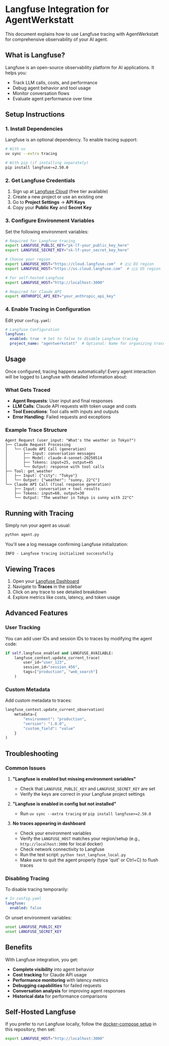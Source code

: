 # Langfuse Integration for AgentWerkstatt

This document explains how to use Langfuse tracing with AgentWerkstatt for comprehensive observability of your AI agent.

## What is Langfuse?

Langfuse is an open-source observability platform for AI applications. It helps you:
- Track LLM calls, costs, and performance
- Debug agent behavior and tool usage
- Monitor conversation flows
- Evaluate agent performance over time

## Setup Instructions

### 1. Install Dependencies

Langfuse is an optional dependency. To enable tracing support:

```bash
# With uv
uv sync --extra tracing

# With pip (if installing separately)
pip install langfuse>=2.50.0
```

### 2. Get Langfuse Credentials

1. Sign up at [Langfuse Cloud](https://cloud.langfuse.com) (free tier available)
2. Create a new project or use an existing one
3. Go to **Project Settings** → **API Keys**
4. Copy your **Public Key** and **Secret Key**

### 3. Configure Environment Variables

Set the following environment variables:

```bash
# Required for Langfuse tracing
export LANGFUSE_PUBLIC_KEY="pk-lf-your_public_key_here"
export LANGFUSE_SECRET_KEY="sk-lf-your_secret_key_here"

# Choose your region
export LANGFUSE_HOST="https://cloud.langfuse.com"  # 🇪🇺 EU region
export LANGFUSE_HOST="https://us.cloud.langfuse.com"  # 🇺🇸 US region

# For self-hosted Langfuse
export LANGFUSE_HOST="http://localhost:3000"

# Required for Claude API
export ANTHROPIC_API_KEY="your_anthropic_api_key"
```

### 4. Enable Tracing in Configuration

Edit your `config.yaml`:

```yaml
# Langfuse Configuration
langfuse:
  enabled: true  # Set to false to disable Langfuse tracing
  project_name: "agentwerkstatt"  # Optional: Name for organizing traces
```

## Usage

Once configured, tracing happens automatically! Every agent interaction will be logged to Langfuse with detailed information about:

### What Gets Traced

- **Agent Requests**: User input and final responses
- **LLM Calls**: Claude API requests with token usage and costs
- **Tool Executions**: Tool calls with inputs and outputs
- **Error Handling**: Failed requests and exceptions

### Example Trace Structure

```
Agent Request (user_input: "What's the weather in Tokyo?")
├── Claude Request Processing
│   └── Claude API Call (generation)
│       ├── Input: conversation messages
│       ├── Model: claude-4-sonnet-20250514
│       ├── Tokens: input=25, output=45
│       └── Output: response with tool calls
├── Tool: get_weather
│   ├── Input: {"city": "Tokyo"}
│   └── Output: {"weather": "sunny, 22°C"}
└── Claude API Call (final response generation)
    ├── Input: conversation + tool results
    ├── Tokens: input=60, output=30
    └── Output: "The weather in Tokyo is sunny with 22°C"
```

## Running with Tracing

Simply run your agent as usual:

```bash
python agent.py
```

You'll see a log message confirming Langfuse initialization:
```
INFO - Langfuse tracing initialized successfully
```

## Viewing Traces

1. Open your [Langfuse Dashboard](https://cloud.langfuse.com)
2. Navigate to **Traces** in the sidebar
3. Click on any trace to see detailed breakdown
4. Explore metrics like costs, latency, and token usage

## Advanced Features

### User Tracking

You can add user IDs and session IDs to traces by modifying the agent code:

```python
if self.langfuse_enabled and LANGFUSE_AVAILABLE:
    langfuse_context.update_current_trace(
        user_id="user_123",
        session_id="session_456",
        tags=["production", "web_search"]
    )
```

### Custom Metadata

Add custom metadata to traces:

```python
langfuse_context.update_current_observation(
    metadata={
        "environment": "production",
        "version": "1.0.0",
        "custom_field": "value"
    }
)
```

## Troubleshooting

### Common Issues

1. **"Langfuse is enabled but missing environment variables"**
   - Check that `LANGFUSE_PUBLIC_KEY` and `LANGFUSE_SECRET_KEY` are set
   - Verify the keys are correct in your Langfuse project settings

2. **"Langfuse is enabled in config but not installed"**
   - Run `uv sync --extra tracing` or `pip install langfuse>=2.50.0`

3. **No traces appearing in dashboard**
   - Check your environment variables
   - Verify the `LANGFUSE_HOST` matches your region/setup (e.g., `http://localhost:3000` for local docker)
   - Check network connectivity to Langfuse
   - Run the test script: `python test_langfuse_local.py`
   - Make sure to quit the agent properly (type 'quit' or Ctrl+C) to flush traces

### Disabling Tracing

To disable tracing temporarily:

```yaml
# In config.yaml
langfuse:
  enabled: false
```

Or unset environment variables:
```bash
unset LANGFUSE_PUBLIC_KEY
unset LANGFUSE_SECRET_KEY
```

## Benefits

With Langfuse integration, you get:

- **Complete visibility** into agent behavior
- **Cost tracking** for Claude API usage
- **Performance monitoring** with latency metrics
- **Debugging capabilities** for failed requests
- **Conversation analysis** for improving agent responses
- **Historical data** for performance comparisons

## Self-Hosted Langfuse

If you prefer to run Langfuse locally, follow the [docker-compose setup](./LANGFUSE_SETUP.md) in this repository, then set:

```bash
export LANGFUSE_HOST="http://localhost:3000"
```

